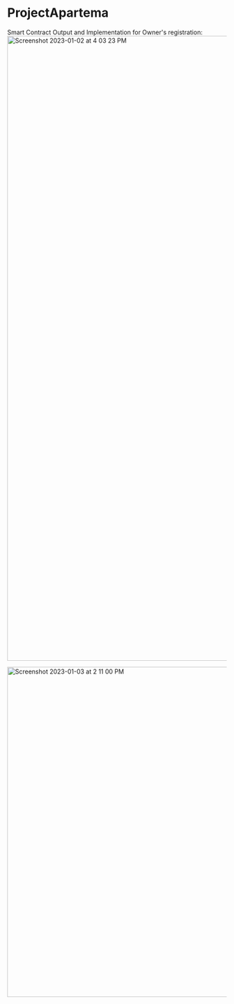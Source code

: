 # ProjectApartema

Smart Contract Output and Implementation for Owner's registration:
<img width="1431" alt="Screenshot 2023-01-02 at 4 03 23 PM" src="https://user-images.githubusercontent.com/67655076/210221768-9c955639-11f0-4f73-8bc6-1ba2fc4fa9d4.png">




<img width="756" alt="Screenshot 2023-01-03 at 2 11 00 PM" src="https://user-images.githubusercontent.com/67655076/210323373-0e3f1cad-9c33-46c7-9cf3-ef11201e1f12.png">
